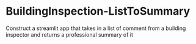 # BuildingInspection-ListToSummary
Construct a streamlit app that takes in a list of comment from a building inspector and returns a professional summary of it
